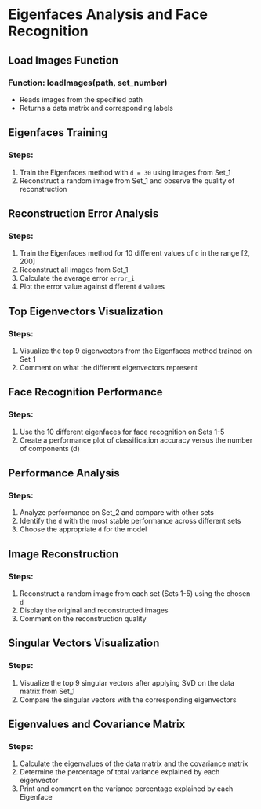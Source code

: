# Eigenfaces Analysis and Face Recognition

## Load Images Function

### Function: loadImages(path, set_number)
- Reads images from the specified path
- Returns a data matrix and corresponding labels

## Eigenfaces Training

### Steps:
1. Train the Eigenfaces method with `d = 30` using images from Set_1
2. Reconstruct a random image from Set_1 and observe the quality of reconstruction

## Reconstruction Error Analysis

### Steps:
1. Train the Eigenfaces method for 10 different values of `d` in the range [2, 200]
2. Reconstruct all images from Set_1
3. Calculate the average error `error_i`
4. Plot the error value against different `d` values

## Top Eigenvectors Visualization

### Steps:
1. Visualize the top 9 eigenvectors from the Eigenfaces method trained on Set_1
2. Comment on what the different eigenvectors represent

## Face Recognition Performance

### Steps:
1. Use the 10 different eigenfaces for face recognition on Sets 1-5
2. Create a performance plot of classification accuracy versus the number of components (d)

## Performance Analysis

### Steps:
1. Analyze performance on Set_2 and compare with other sets
2. Identify the `d` with the most stable performance across different sets
3. Choose the appropriate `d` for the model

## Image Reconstruction

### Steps:
1. Reconstruct a random image from each set (Sets 1-5) using the chosen `d`
2. Display the original and reconstructed images
3. Comment on the reconstruction quality

## Singular Vectors Visualization

### Steps:
1. Visualize the top 9 singular vectors after applying SVD on the data matrix from Set_1
2. Compare the singular vectors with the corresponding eigenvectors

## Eigenvalues and Covariance Matrix

### Steps:
1. Calculate the eigenvalues of the data matrix and the covariance matrix
2. Determine the percentage of total variance explained by each eigenvector
3. Print and comment on the variance percentage explained by each Eigenface
